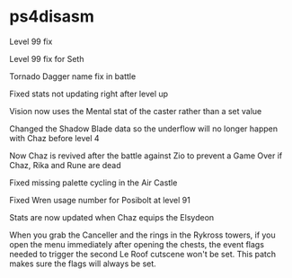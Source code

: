 # ps4disasm
Level 99 fix

Level 99 fix for Seth

Tornado Dagger name fix in battle

Fixed stats not updating right after level up

Vision now uses the Mental stat of the caster rather than a set value

Changed the Shadow Blade data so the underflow will no longer happen with Chaz before level 4

Now Chaz is revived after the battle against Zio to prevent a Game Over if Chaz, Rika and Rune are dead

Fixed missing palette cycling in the Air Castle

Fixed Wren usage number for Posibolt at level 91

Stats are now updated when Chaz equips the Elsydeon

When you grab the Canceller and the rings in the Rykross towers, if you open the menu immediately after opening the chests, the event flags needed to trigger the second Le Roof cutscene won't be set. This patch makes sure the flags will always be set.

